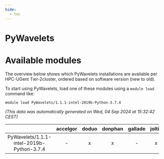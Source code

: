 ```yaml
---
hide:
  - toc
---
```


PyWavelets
==========

# Available modules


The overview below shows which PyWavelets installations are available per HPC-UGent Tier-2cluster, ordered based on software version (new to old).

To start using PyWavelets, load one of these modules using a `module load` command like:

```shell
module load PyWavelets/1.1.1-intel-2019b-Python-3.7.4
```

*(This data was automatically generated on Wed, 04 Sep 2024 at 15:32:42 CEST)*  

| |accelgor|doduo|donphan|gallade|joltik|shinx|skitty|
| :---: | :---: | :---: | :---: | :---: | :---: | :---: | :---: |
|PyWavelets/1.1.1-intel-2019b-Python-3.7.4|-|x|x|-|x|-|x|
